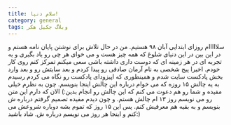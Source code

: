 ```yaml
---
title: سلام دنیا!
category: general
tags: وبلاگ جکیل هکر
---
```


سلااااام
روزای ابتدایی آبان ۹۸ هستیم. من در حال تلاش برای نوشتن پایان نامه هستم و در این بین در این دنیای شلوغ که همه چیز هست و می خوای هر چی رو یاد بگیری و یه تجربه ای در هر زمینه ای که دوست داری داشته باشی سعی میکنم تمرکز کنم روی کار خودم.
اخیرا پیج شخصی به نام آرمان صادقی رو پیدا کردم و بعد سایتش رو و بعد وارد بخش پادکست سایت شدم و همینطوری که اپیزودای پادکست رو نگاه می کردم رسیدم به یه چالش ۱۵ روزه که می خوام درباره این چالش اینجا بنویسم. 
چون به نظرم خیلی مفیده و شما رو هم دعوت می کنم که این چالش رو انجام بدین:) 
الان که دارم این متن رو می نویسم روز ۱۳ ام چالش هستم. 
و چون دیدم مفیده تصمیم گرفتم درباره ش بنویسم و به بقیه هم معرفیش کنم. پس این ۱۵ روز که تموم بشه دوباره شروعش می کنم و اینجا هر روز می نویسم درباره ش.
شاد باشید:)
